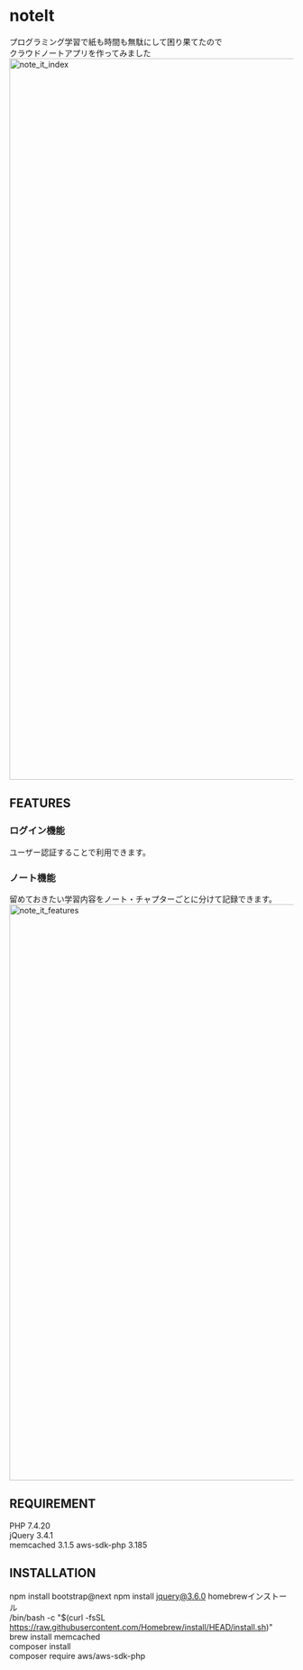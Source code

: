 # noteIt
プログラミング学習で紙も時間も無駄にして困り果てたので  
クラウドノートアプリを作ってみました
<img width="1280" alt="note_it_index" src="https://user-images.githubusercontent.com/76401237/128287380-2fa5a55a-b22b-401f-ad67-d08f6826aa55.png">

## FEATURES
### ログイン機能
ユーザー認証することで利用できます。  
### ノート機能
留めておきたい学習内容をノート・チャプターごとに分けて記録できます。
<img width="1022" alt="note_it_features" src="https://user-images.githubusercontent.com/76401237/128287745-3fdbb270-ca2f-4106-8d79-88c28cdcee00.png">

## REQUIREMENT
PHP 7.4.20  
jQuery 3.4.1  
memcached 3.1.5
aws-sdk-php 3.185

## INSTALLATION
npm install bootstrap@next
npm install jquery@3.6.0
homebrewインストール  
/bin/bash -c "$(curl -fsSL https://raw.githubusercontent.com/Homebrew/install/HEAD/install.sh)"  
brew install memcached  
composer install  
composer require aws/aws-sdk-php  




